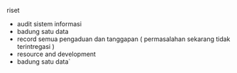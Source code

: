 riset

- audit sistem informasi
- badung satu data
- record semua pengaduan dan tanggapan ( permasalahan sekarang tidak terintregasi )
- resource and development
- badung satu data` 